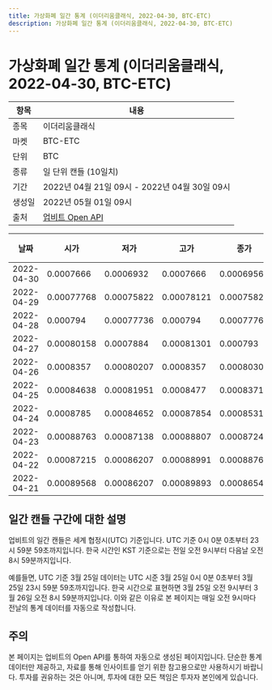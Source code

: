 ```yaml
---
title: 가상화폐 일간 통계 (이더리움클래식, 2022-04-30, BTC-ETC)
description: 가상화폐 일간 통계 (이더리움클래식, 2022-04-30, BTC-ETC)
---
```



가상화폐 일간 통계 (이더리움클래식, 2022-04-30, BTC-ETC)
===

|항목|내용|
|--|--|
|종목|이더리움클래식|
|마켓|BTC-ETC|
|단위|BTC|
|종류|일 단위 캔들 (10일치)|
|기간|2022년 04월 21일 09시 - 2022년 04월 30일 09시|
|생성일|2022년 05월 01일 09시|
|출처|[업비트 Open API](https://docs.upbit.com)|


|날짜|시가|저가|고가|종가|비고|
|--|--|--|--|--|--|
|2022-04-30|0.0007666|0.0006932|0.0007666|0.0006956|    |
|2022-04-29|0.00077768|0.00075822|0.00078121|0.00075822|    |
|2022-04-28|0.000794|0.00077736|0.000794|0.00077768|    |
|2022-04-27|0.00080158|0.0007884|0.00081301|0.000793|    |
|2022-04-26|0.0008357|0.00080207|0.0008357|0.00080309|    |
|2022-04-25|0.00084638|0.00081951|0.0008477|0.00083716|    |
|2022-04-24|0.0008785|0.00084652|0.00087854|0.00085313|    |
|2022-04-23|0.00088763|0.00087138|0.00088807|0.0008724|    |
|2022-04-22|0.00087215|0.00086207|0.00088991|0.00088763|    |
|2022-04-21|0.00089568|0.00086207|0.00089893|0.00086543|    |


일간 캔들 구간에 대한 설명
---


업비트의 일간 캔들은 세계 협정시(UTC) 기준입니다. 
UTC 기준 0시 0분 0초부터 23시 59분 59초까지입니다. 
한국 시간인 KST 기준으로는 전일 오전 9시부터 다음날 오전 8시 59분까지입니다. 


예를들면, UTC 기준 3월 25일 데이터는 UTC 시준 3월 25일 0시 0분 0초부터 3월 25일 23시 59분 59초까지입니다. 
한국 시간으로 표현하면 3월 25일 오전 9시부터 3월 26일 오전 8시 59분까지입니다. 
이와 같은 이유로 본 페이지는 매일 오전 9시마다 전날의 통계 데이터를 자동으로 작성합니다. 


주의
---


본 페이지는 업비트의 Open API를 통하여 자동으로 생성된 페이지입니다. 
단순한 통계 데이터만 제공하고, 자료를 통해 인사이트를 얻기 위한 참고용으로만 사용하시기 바랍니다. 
투자를 권유하는 것은 아니며, 투자에 대한 모든 책임은 투자자 본인에게 있습니다. 
